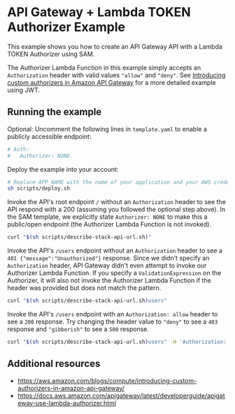 # API Gateway + Lambda TOKEN Authorizer Example

This example shows you how to create an API Gateway API with a Lambda TOKEN Authorizer using SAM.

The Authorizer Lambda Function in this example simply accepts an `Authorization` header with valid values `"allow"` and `"deny"`. See [Introducing custom authorizers in Amazon API Gateway](https://aws.amazon.com/blogs/compute/introducing-custom-authorizers-in-amazon-api-gateway/) for a more detailed example using JWT.

## Running the example

Optional: Uncomment the following lines in `template.yaml` to enable a publicly accessible endpoint:

```yaml
# Auth:
#   Authorizer: NONE
```

Deploy the example into your account:

```bash
# Replace APP_NAME with the name of your application and your AWS credential profile in scripts/config.sh
sh scripts/deploy.sh
```

Invoke the API's root endpoint `/` without an `Authorization` header to see the API respond with a 200 (assuming you followed the optional step above). In the SAM template, we explicitly state `Authorizer: NONE` to make this a public/open endpoint (the Authorizer Lambda Function is not invoked).

```bash
curl "$(sh scripts/describe-stack-api-url.sh)"
```

Invoke the API's `/users` endpoint without an `Authorization` header to see a `401 {"message":"Unauthorized"}` response. Since we didn't specify an `Authorization` header, API Gateway didn't even attempt to invoke our Authorizer Lambda Function. If you specify a `ValidationExpression` on the Authorizer, it will also not invoke the Authorizer Lambda Function if the header was provided but does not match the pattern.

```bash
curl "$(sh scripts/describe-stack-api-url.sh)users"
```

Invoke the API's `/users` endpoint with an `Authorization: allow` header to see a `200` response. Try changing the header value to `"deny"` to see a `403` response and `"gibberish"` to see a `500` response.

```bash
curl "$(sh scripts/describe-stack-api-url.sh)users" -H 'Authorization: allow'
```

## Additional resources

- https://aws.amazon.com/blogs/compute/introducing-custom-authorizers-in-amazon-api-gateway/
- https://docs.aws.amazon.com/apigateway/latest/developerguide/apigateway-use-lambda-authorizer.html
